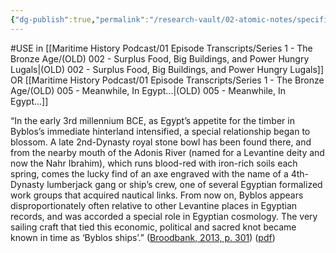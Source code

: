```yaml
---
{"dg-publish":true,"permalink":"/research-vault/02-atomic-notes/specific-artifacts-provide-evidence-of-ties-between-egypt-and-byblos/"}
---
```


#USE in [[Maritime History Podcast/01 Episode Transcripts/Series 1 - The Bronze Age/(OLD) 002 - Surplus Food, Big Buildings, and Power Hungry Lugals\|(OLD) 002 - Surplus Food, Big Buildings, and Power Hungry Lugals]] OR [[Maritime History Podcast/01 Episode Transcripts/Series 1 - The Bronze Age/(OLD) 005 - Meanwhile, In Egypt...\|(OLD) 005 - Meanwhile, In Egypt...]]

“In the early 3rd millennium BCE, as Egypt’s appetite for the timber in Byblos’s immediate hinterland intensified, a special relationship began to blossom. A late 2nd-Dynasty royal stone bowl has been found there, and from the nearby mouth of the Adonis River (named for a Levantine deity and now the Nahr Ibrahim), which runs blood-red with iron-rich soils each spring, comes the lucky find of an axe engraved with the name of a 4th-Dynasty lumberjack gang or ship’s crew, one of several Egyptian formalized work groups that acquired nautical links. From now on, Byblos appears disproportionately often relative to other Levantine places in Egyptian records, and was accorded a special role in Egyptian cosmology. The very sailing craft that tied this economic, political and sacred knot became known in time as ‘Byblos ships’.” ([Broodbank, 2013, p. 301](zotero://select/library/items/IR54JIQG)) ([pdf](zotero://open-pdf/library/items/85K7BT2G?page=278&annotation=H5HHUHAS))